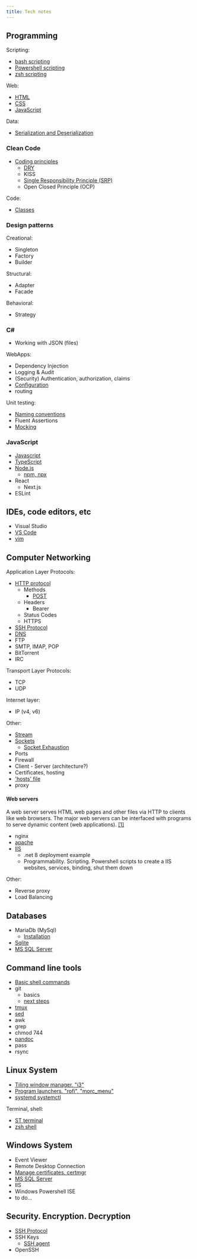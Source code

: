 ```yaml
---
title: Tech notes
---
```


## Programming
Scripting:
* [bash scripting](./bash_scripting.md)
* [Powershell scripting](./powershell_scripting.md)
* [zsh scripting](./zsh_scripting.md)

Web:
* [HTML](./html.md)
* [CSS](./css.md)
* [JavaScript](./javascript.md)

Data:
* [Serialization and Deserialization](./serialization_deserialization.md)

### Clean Code
* [Coding principles](./coding_principles.md)
    * [DRY](http://wiki.c2.com/?DontRepeatYourself)
    * KISS
    * [Single Responsibility Principle (SRP)](./single_responsibility_principle.md)
    * Open Closed Principle (OCP)

Code:
* [Classes](./cc_classes.md)

### Design patterns
Creational:
* Singleton
* Factory
* Builder

Structural:
* Adapter
* Facade

Behavioral:
* Strategy

### C#
* Working with JSON (files) 

WebApps:
* Dependency Injection
* Logging & Audit
* (Security) Authentication, authorization, claims
* [Configuration](./cs_web_configuration.md)
* routing

Unit testing:
* [Naming conventions](./cs_unittest_naming.md)
* Fluent Assertions
* [Mocking](./cs_mocking.md)

### JavaScript
* [Javascript](./javascript.md)
* [TypeScript]()
* [Node.js](./nodejs.md)
    * [npm, npx](./npm_npx.md)
* React
    * Next.js
* ESLint

## IDEs, code editors, etc
* Visual Studio
* [VS Code](./ide_vscode.md)
* [vim](./ide_vim.md)

## Computer Networking

Application Layer Protocols:
* [HTTP protocol](./http.md)
    * Methods
        * [POST](./http_post.md)
    * Headers
        * Bearer
    * Status Codes
    * HTTPS
* [SSH Protocol](./ssh_protocol.md)
* [DNS](./dns.md)
* FTP
* SMTP, IMAP, POP
* BitTorrent
* IRC

Transport Layer Protocols:
* TCP
* UDP

Internet layer:
* IP (v4, v6)

Other:
* [Stream](./stream.md)
* [Sockets](./sockets.md)
    * [Socket Exhaustion](./socket_exhaustion.md)
* Ports
* Firewall
* Client - Server (architecture?)
* Certificates, hosting
* ['hosts' file](./hosts_file.md)
* proxy

#### Web servers

A web server serves HTML web pages and other files via HTTP to clients like web browsers. The major web servers can be interfaced with programs to serve dynamic content (web applications). [[1]](https://wiki.archlinux.org/title/List_of_applications/Internet#Web_servers)

* nginx
* [apache](./web_server_apache.md)
* [IIS](./iis.md)
    * .net 8 deployment example
    * Programmability. Scripting. Powershell scripts to create a IIS websites, services, binding, shut them down

Other:
* Reverse proxy
* Load Balancing

## Databases
* MariaDb (MySql)
    * [Installation](./mariadb_install.md)
* [Sqlite](./sqlite.md)
* [MS SQL Server](./ms_sql_server.md)

## Command line tools
* [Basic shell commands](shell_commands.md)
* git
    * basics
    * [next steps](./git_next.md)
* [tmux](./tmux.md)
* [sed](./sed.md)
* awk
* grep
* chmod 744
* [pandoc](./pandoc.md)
* pass
* rsync

## Linux System
* [Tiling window manager. "i3"](./i3.md)
* [Program launchers. "rofi", "morc_menu"](./rofi.md)
* [systemd systemctl](./linux_systemd.md)

Terminal, shell:
* [ST terminal](./st.md)
* [zsh shell](./zsh.md)

## Windows System

* Event Viewer
* Remote Desktop Connection
* [Manage certificates. certmgr](./windows_certmgr.md)
* [MS SQL Server](./ms_sql_server.md)
* IIS
* Windows Powershell ISE
* to do...

## Security. Encryption. Decryption
* [SSH Protocol](./ssh_protocol.md)
* SSH Keys
    * [SSH agent](./ssh_agent.md)
* OpenSSH